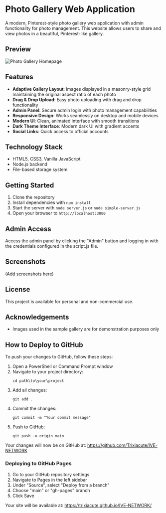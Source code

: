 # Photo Gallery Web Application

A modern, Pinterest-style photo gallery web application with admin functionality for photo management. This website allows users to share and view photos in a beautiful, Pinterest-like gallery.

## Preview

![Photo Gallery Homepage](https://github.com/user-attachments/assets/6236f35b-0588-41f3-bf07-8ef42546572e)

## Features

- **Adaptive Gallery Layout**: Images displayed in a masonry-style grid maintaining the original aspect ratio of each photo
- **Drag & Drop Upload**: Easy photo uploading with drag and drop functionality
- **Admin Panel**: Secure admin login with photo management capabilities
- **Responsive Design**: Works seamlessly on desktop and mobile devices
- **Modern UI**: Clean, animated interface with smooth transitions
- **Dark Theme Interface**: Modern dark UI with gradient accents
- **Social Links**: Quick access to official accounts

## Technology Stack

- HTML5, CSS3, Vanilla JavaScript
- Node.js backend
- File-based storage system

## Getting Started

1. Clone the repository
2. Install dependencies with `npm install`
3. Start the server with `node server.js` or `node simple-server.js`
4. Open your browser to `http://localhost:3000`

## Admin Access

Access the admin panel by clicking the "Admin" button and logging in with the credentials configured in the script.js file.

## Screenshots

(Add screenshots here)

## License

This project is available for personal and non-commercial use.

## Acknowledgements

- Images used in the sample gallery are for demonstration purposes only

## How to Deploy to GitHub

To push your changes to GitHub, follow these steps:

1. Open a PowerShell or Command Prompt window
2. Navigate to your project directory:
   ```
   cd path\to\your\project
   ```
3. Add all changes:
   ```
   git add .
   ```
4. Commit the changes:
   ```
   git commit -m "Your commit message"
   ```
5. Push to GitHub:
   ```
   git push -u origin main
   ```

Your changes will now be on GitHub at: https://github.com/Trixiacute/IVE-NETWORK

### Deploying to GitHub Pages

1. Go to your GitHub repository settings
2. Navigate to Pages in the left sidebar
3. Under "Source", select "Deploy from a branch"
4. Choose "main" or "gh-pages" branch
5. Click Save

Your site will be available at: https://trixiacute.github.io/IVE-NETWORK/
